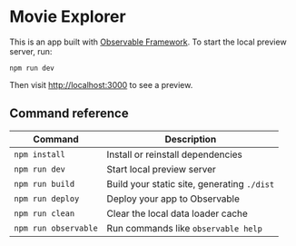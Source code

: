 # Movie Explorer

This is an app built with [Observable Framework](https://observablehq.com/framework). To start the local preview server, run:

```
npm run dev
```

Then visit <http://localhost:3000> to see a preview.


## Command reference

| Command           | Description                                              |
| ----------------- | -------------------------------------------------------- |
| `npm install`            | Install or reinstall dependencies                        |
| `npm run dev`        | Start local preview server                               |
| `npm run build`      | Build your static site, generating `./dist`              |
| `npm run deploy`     | Deploy your app to Observable                            |
| `npm run clean`      | Clear the local data loader cache                        |
| `npm run observable` | Run commands like `observable help`                      |
